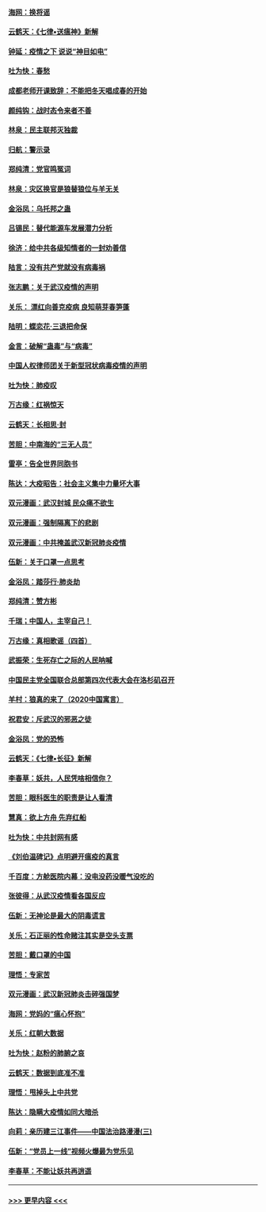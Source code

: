 #### [海网：换将谣](../pages/nsc993/n11873712.md?t=02170622) 
#### [云鹤天：《七律▪送瘟神》新解](../pages/nsc993/n11873598.md?t=02170622) 
#### [钟延：疫情之下 说说“神目如电”](../pages/nsc993/n11873121.md?t=02170622) 
#### [吐为快：春愁](../pages/nsc993/n11872801.md?t=02170622) 
#### [成都老师开课致辞：不能把冬天唱成春的开始](../pages/nsc993/n11872653.md?t=02170622) 
#### [颜纯钩：战时态令来者不善](../pages/nsc993/n11872011.md?t=02170622) 
#### [林泉：民主联邦灭独裁](../pages/nsc993/n11870998.md?t=02170622) 
#### [归航：警示录](../pages/nsc993/n11870963.md?t=02170622) 
#### [郑纯清：党官鸣冤词](../pages/nsc993/n11870938.md?t=02170622) 
#### [林泉：灾区换官是狼替狼位与羊无关](../pages/nsc993/n11870896.md?t=02170622) 
#### [金浴凤：乌托邦之蛊](../pages/nsc993/n11870879.md?t=02170622) 
#### [吕锡民：替代能源车发展潜力分析](../pages/nsc993/n11870656.md?t=02170622) 
#### [徐济：给中共各级知情者的一封劝善信](../pages/nsc993/n11868561.md?t=02170622) 
#### [陆言：没有共产党就没有病毒祸](../pages/nsc993/n11868232.md?t=02170622) 
#### [张志鹏：关于武汉疫情的声明](../pages/nsc993/n11867182.md?t=02170622) 
#### [关乐： 漂红向善克疫病 良知萌芽春笋蓬](../pages/nsc993/n11865710.md?t=02170622) 
#### [陆明：蝶恋花‧三退把命保](../pages/nsc993/n11865673.md?t=02170622) 
#### [金言：破解“蛊毒”与“病毒”](../pages/nsc993/n11864103.md?t=02170622) 
#### [中国人权律师团关于新型冠状病毒疫情的声明](../pages/nsc993/n11864249.md?t=02170622) 
#### [吐为快：肺疫叹](../pages/nsc993/n11864027.md?t=02170622) 
#### [万古缘：红祸惊天](../pages/nsc993/n11864079.md?t=02170622) 
#### [云鹤天：长相思‧封](../pages/nsc993/n11864006.md?t=02170622) 
#### [苦胆：中南海的“三无人员”](../pages/nsc993/n11862997.md?t=02170622) 
#### [雷亭：告全世界同胞书](../pages/nsc993/n11862572.md?t=02170622) 
#### [陈达：大疫昭告：社会主义集中力量坏大事](../pages/nsc993/n11859419.md?t=02170622) 
#### [双元漫画：武汉封城 民众痛不欲生](../pages/nsc993/n11859287.md?t=02170622) 
#### [双元漫画：强制隔离下的悲剧](../pages/nsc993/n11859244.md?t=02170622) 
#### [双元漫画：中共掩盖武汉新冠肺炎疫情](../pages/nsc993/n11858249.md?t=02170622) 
#### [伍新：关于口罩一点思考](../pages/nsc993/n11859195.md?t=02170622) 
#### [金浴凤：踏莎行‧肺炎劫](../pages/nsc993/n11858227.md?t=02170622) 
#### [郑纯清：赞方彬](../pages/nsc993/n11856803.md?t=02170622) 
#### [千瑞；中国人，主宰自己！](../pages/nsc993/n11856793.md?t=02170622) 
#### [万古缘：真相歌谣（四首）](../pages/nsc993/n11856263.md?t=02170622) 
#### [武振荣：生死存亡之际的人民呐喊](../pages/nsc993/n11856256.md?t=02170622) 
#### [中国民主党全国联合总部第四次代表大会在洛杉矶召开](../pages/nsc993/n11856344.md?t=02170622) 
#### [羊村：狼真的来了（2020中国寓言）](../pages/nsc993/n11856229.md?t=02170622) 
#### [祝君安：斥武汉的邪恶之徒](../pages/nsc993/n11855861.md?t=02170622) 
#### [金浴凤：党的恐怖](../pages/nsc993/n11855849.md?t=02170622) 
#### [云鹤天：《七律▪长征》新解](../pages/nsc993/n11855479.md?t=02170622) 
#### [李春草：妖共，人民凭啥相信你？](../pages/nsc993/n11855196.md?t=02170622) 
#### [苦胆：眼科医生的职责是让人看清](../pages/nsc993/n11853840.md?t=02170622) 
#### [慧真：欲上方舟 先弃红船](../pages/nsc993/n11853483.md?t=02170622) 
#### [吐为快：中共封网有感](../pages/nsc993/n11852575.md?t=02170622) 
#### [《刘伯温碑记》点明避开瘟疫的真言](../pages/nsc993/n11852128.md?t=02170622) 
#### [千百度：方舱医院内幕：没电没药没暖气没吃的](../pages/nsc993/n11850211.md?t=02170622) 
#### [张彼得：从武汉疫情看各国反应](../pages/nsc993/n11850102.md?t=02170622) 
#### [伍新：无神论是最大的阴毒谎言](../pages/nsc993/n11846129.md?t=02170622) 
#### [关乐：石正丽的性命赌注其实是空头支票](../pages/nsc993/n11846109.md?t=02170622) 
#### [苦胆：戴口罩的中国](../pages/nsc993/n11845576.md?t=02170622) 
#### [理悟：专家苦](../pages/nsc993/n11845564.md?t=02170622) 
#### [双元漫画：武汉新冠肺炎击碎强国梦](../pages/nsc993/n11843320.md?t=02170622) 
#### [海网：党妈的“瘟心怀抱”](../pages/nsc993/n11840740.md?t=02170622) 
#### [关乐：红朝大数据](../pages/nsc993/n11840675.md?t=02170622) 
#### [吐为快：赵粉的肺腑之哀](../pages/nsc993/n11840618.md?t=02170622) 
#### [云鹤天：数据到底准不准](../pages/nsc993/n11840325.md?t=02170622) 
#### [理悟：甩掉头上中共党](../pages/nsc993/n11838826.md?t=02170622) 
#### [陈达：隐瞒大疫情如同大暗杀](../pages/nsc993/n11838771.md?t=02170622) 
#### [向莉：亲历建三江事件——中国法治路漫漫(三)](../pages/nsc993/n11831825.md?t=02170622) 
#### [伍新：“党员上一线”视频火爆最为党乐见](../pages/nsc993/n11838200.md?t=02170622) 
#### [李春草：不能让妖共再逍遥](../pages/nsc993/n11838102.md?t=02170622) 

----
#### [ >>> 更早内容 <<< ](../indexes/nsc993-earlier.md)

